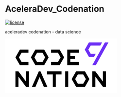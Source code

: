 # AceleraDev_Codenation
[![license](https://img.shields.io/github/license/mashape/apistatus.svg)](https://opensource.org/licenses/MIT)

aceleradev codenation - data science


<img src="https://github.com/JoanesMiranda/AceleraDev_Codenation/blob/master/codenation.png"/>

